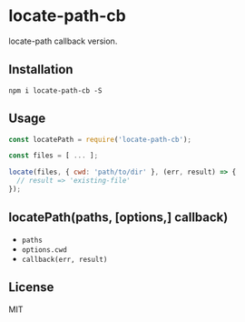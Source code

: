 # locate-path-cb

locate-path callback version.

## Installation

```
npm i locate-path-cb -S
```

## Usage

``` javascript
const locatePath = require('locate-path-cb');

const files = [ ... ];

locate(files, { cwd: 'path/to/dir' }, (err, result) => {
  // result => 'existing-file'
});
```

## locatePath(paths, [options,] callback)

- `paths`
- `options.cwd`
- `callback(err, result)`

## License

MIT
